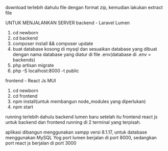 download terlebih dahulu file dengan format zip, kemudian lakukan extract file

UNTUK MENJALANKAN SERVER
backend - Laravel Lumen 

1. cd newborn
2. cd backend
3. composer install && composer update
4. buat database kosong di mysql dan sesuaikan database yang dibuat dengan nama database yang diatur di file .env(database di .env = backends)
5. php artisan migrate
6. php -S localhost:8000 -t public

frontend - React Js MUI
1. cd newborn
2. cd frontend
3. npm install(untuk membangun node_modules yang diperlukan)
4. npm start

running terlebih dahulu backend lumen baru setelah itu frontend react js
untuk backend dan frontend running di 2 terminal yang terpisah.

aplikasi dibangun menggunakan xampp versi 8.1.17, untuk database menggunakan MySQL Yog
port lumen berjalan di port 8000, sedangkan port react js berjalan di port 3000
